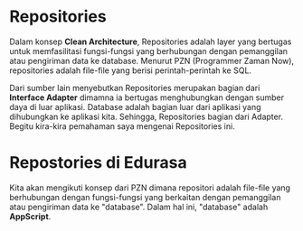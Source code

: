 # Repositories
Dalam konsep __Clean Architecture__, Repositories adalah layer yang bertugas untuk memfasilitasi fungsi-fungsi yang berhubungan dengan pemanggilan atau pengiriman data ke database. Menurut PZN (Programmer Zaman Now), repositories adalah file-file yang berisi perintah-perintah ke SQL.

Dari sumber lain menyebutkan Repositories merupakan bagian dari **Interface Adapter** dimamna ia bertugas menghubungkan dengan sumber daya di luar aplikasi. Database adalah bagian luar dari aplikasi yang dihubungkan ke aplikasi kita. Sehingga, Repositories bagian dari Adapter. Begitu kira-kira pemahaman saya mengenai Repositories ini.

# Repostories di Edurasa
Kita akan mengikuti konsep dari PZN dimana repositori adalah file-file yang berhubungan dengan fungsi-fungsi yang berkaitan dengan pemanggilan atau pengiriman data ke "database". Dalam hal ini, "database" adalah **AppScript**.